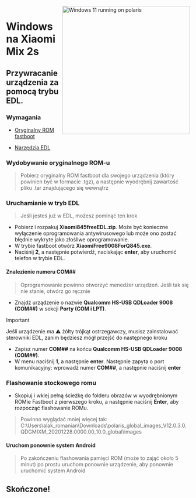 <img align="right" src="https://github.com/n00b69/woa-polaris/blob/main/polaris.png" width="350" alt="Windows 11 running on polaris">

# Windows na Xiaomi Mix 2s

## Przywracanie urządzenia za pomocą trybu EDL.

### Wymagania
- [Oryginalny ROM fastboot](https://xiaomifirmwareupdater.com/miui/polaris/)

- [Narzędzia EDL](https://github.com/n00b69/woa-polaris/releases/download/Files/Xiaomi845freeEDL.zip)

### Wydobywanie oryginalnego ROM-u
> Pobierz oryginalny ROM fastboot dla swojego urządzenia (który powinien być w formacie .tgz), a następnie wyodrębnij zawartość pliku .tar znajdującego się wewnątrz

### Uruchamianie w tryb EDL
> Jeśli jesteś już w EDL, możesz pominąć ten krok
- Pobierz i rozpakuj **Xiaomi845freeEDL.zip**. Może być konieczne wyłączenie oprogramowania antywirusowego lub może ono zostać błędnie wykryte jako złośliwe oprogramowanie.
- W trybie fastboot otwórz **XiaomiFree9008ForQ845.exe**.
- Naciśnij **2**, a następnie potwierdź, naciskając **enter**, aby uruchomić telefon w trybie EDL.

#### Znalezienie numeru COM##
> Oprogramowanie powinno otworzyć menedżer urządzeń. Jeśli tak się nie stanie, otwórz go ręcznie
- Znajdź urządzenie o nazwie **Qualcomm HS-USB QDLoader 9008 (COM##)** w sekcji **Porty (COM i LPT)**.
> [!Important]
> Jeśli urządzenie ma ⚠️ żółty trójkąt ostrzegawczy, musisz zainstalować sterowniki EDL, zanim będziesz mógł przejść do następnego kroku
- Zapisz numer **COM##** na końcu **Qualcomm HS-USB QDLoader 9008 (COM##)**.
- W menu naciśnij **1**, a następnie **enter**. Następnie zapyta o port komunikacyjny: wprowadź numer **COM##**, a następnie naciśnij **enter**

### Flashowanie stockowego romu
- Skopiuj i wklej pełną ścieżkę do folderu obrazów w wyodrębnionym ROMie Fastboot z pierwszego kroku, a następnie naciśnij **Enter**, aby rozpocząć flashowanie ROMu.
> Powinno wyglądać mniej więcej tak: C:\Users\alak_romanian\Downloads\polaris_global_images_V12.0.3.0.QDGMIXM_20201228.0000.00_10.0_global\images

#### Uruchom ponownie system Android
> Po zakończeniu flashowania pamięci ROM (może to zająć około 5 minut) po prostu uruchom ponownie urządzenie, aby ponownie uruchomić system Android

## Skończone!












